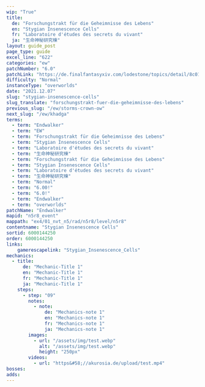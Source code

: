 ```yaml
---
wip: "True"
title:
  de: "Forschungstrakt für die Geheimnisse des Lebens"
  en: "Stygian Insenescence Cells"
  fr: "Laboratoire d'études des secrets du vivant"
  ja: "生命神秘研究棟"
layout: guide_post
page_type: guide
excel_line: "622"
categories: "ew"
patchNumber: "6.0"
patchLink: "https://de.finalfantasyxiv.com/lodestone/topics/detail/8c0146ce7f89035f0f27dcad1edcf30d3037fcf5"
difficulty: "Normal"
instanceType: "overworlds"
date: "2021.12.07"
slug: "stygian-insenescence-cells"
slug_translate: "forschungstrakt-fuer-die-geheimnisse-des-lebens"
previous_slug: "/ew/storms-crown-ow"
next_slug: "/ew/khadga"
terms:
  - term: "Endwalker"
  - term: "EW"
  - term: "Forschungstrakt für die Geheimnisse des Lebens"
  - term: "Stygian Insenescence Cells"
  - term: "Laboratoire d'études des secrets du vivant"
  - term: "生命神秘研究棟"
  - term: "Forschungstrakt für die Geheimnisse des Lebens"
  - term: "Stygian Insenescence Cells"
  - term: "Laboratoire d'études des secrets du vivant"
  - term: "生命神秘研究棟"
  - term: "Normal"
  - term: "6.00!"
  - term: "6.0!"
  - term: "Endwalker"
  - term: "overworlds"
patchName: "Endwalker"
mapid: "n5r8_event"
mappath: "ex4/01_nvt_n5/rad/n5r8/level/n5r8"
contentname: "Stygian Insenescence Cells"
sortid: 6000144250
order: 6000144250
links:
    gamerescapelink: "Stygian_Insenescence_Cells"
mechanics:
  - title:
      de: "Mechanic-Title 1"
      en: "Mechanic-Title 1"
      fr: "Mechanic-Title 1"
      ja: "Mechanic-Title 1"
    steps:
      - step: "09"
        notes:
          - note:
              de: "Mechanics-note 1"
              en: "Mechanics-note 1"
              fr: "Mechanics-note 1"
              ja: "Mechanics-note 1"
        images:
          - url: "/assets/img/test.webp"
            alt: "/assets/img/test.webp"
            height: "250px"
        videos:
          - url: "https&#58;//akurosia.de/upload/test.mp4"
bosses:
adds:
---
```

